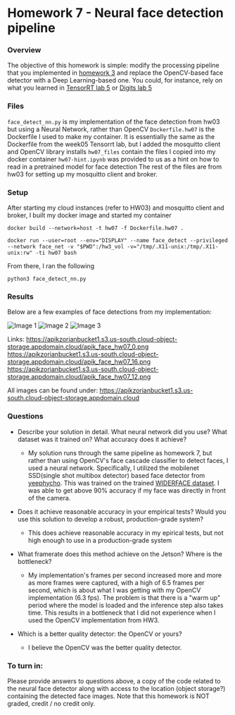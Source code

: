 # Homework 7 - Neural face detection pipeline

### Overview
The objective of this homework is simple: modify the processing pipeline that you implemented in 
[homework 3](https://github.com/MIDS-scaling-up/v2/blob/master/week03/hw/README.md) and replace the OpenCV-based face detector with 
a Deep Learning-based one. You could, for instance, rely on what you learned in 
[TensorRT lab 5](https://github.com/MIDS-scaling-up/v2/blob/master/week05/labs/lab_tensorrt.md) or 
[Digits lab 5](https://github.com/MIDS-scaling-up/v2/blob/master/week05/labs/lab_digits.md)


### Files
`face_detect_nn.py` is my implementation of the face detection from hw03 but using a Neural Network, rather than OpenCV
`Dockerfile.hw07` is the Dockerfile I used to make my container. It is essentially the same as the Dockerfile from the week05 Tensorrt lab, but I added the mosquitto client and OpenCV library installs
`hw07_files` contain the files I copied into my docker container
`hw07-hint.ipynb` was provided to us as a hint on how to read in a pretrained model for face detection
The rest of the files are from hw03 for setting up my mosquitto client and broker. 

### Setup
After starting my cloud instances (refer to HW03) and mosquitto client and broker, I built my docker image and started my container

```
docker build --network=host -t hw07 -f Dockerfile.hw07 .

docker run --user=root --env="DISPLAY" --name face_detect --privileged --network face_net -v "$PWD":/hw3_vol -v="/tmp/.X11-unix:/tmp/.X11-unix:rw" -ti hw07 bash
```

From there, I ran the following
```
python3 face_detect_nn.py
```

### Results
Below are a few examples of face detections from my implementation:

![Image 1](https://apikzorianbucket1.s3.us-south.cloud-object-storage.appdomain.cloud/apik_face_hw07_0.png)
![Image 2](https://apikzorianbucket1.s3.us-south.cloud-object-storage.appdomain.cloud/apik_face_hw07_16.png)
![Image 3](https://apikzorianbucket1.s3.us-south.cloud-object-storage.appdomain.cloud/apik_face_hw07_12.png)

Links:
https://apikzorianbucket1.s3.us-south.cloud-object-storage.appdomain.cloud/apik_face_hw07_0.png
https://apikzorianbucket1.s3.us-south.cloud-object-storage.appdomain.cloud/apik_face_hw07_16.png
https://apikzorianbucket1.s3.us-south.cloud-object-storage.appdomain.cloud/apik_face_hw07_12.png

All images can be found under: https://apikzorianbucket1.s3.us-south.cloud-object-storage.appdomain.cloud

### Questions
* Describe your solution in detail.  What neural network did you use? What dataset was it trained on? What accuracy does it achieve?
  - My solution runs through the same pipeline as homework 7, but rather than using OpenCV's face cascade classifier to detect faces, I used a neural network. Specifically, I utilized the mobilenet SSD(single shot multibox detector) based face detector from [yeephycho](https://github.com/yeephycho/tensorflow-face-detection). This was trained on the trained [WIDERFACE dataset](http://mmlab.ie.cuhk.edu.hk/projects/WIDERFace/). I was able to get above 90% accuracy if my face was directly in front of the camera.
  
* Does it achieve reasonable accuracy in your empirical tests? Would you use this solution to develop a robust, production-grade system?
  - This does achieve reasonable accuracy in my epirical tests, but not high enough to use in a production-grade system

* What framerate does this method achieve on the Jetson? Where is the bottleneck?
  - My implementation's frames per second increased more and more as more frames were captured, with a high of 6.5 frames per second, which is about what I was getting with my OpenCV implementation (6.3 fps). The problem is that there is a "warm up" period where the model is loaded and the inference step also takes time. This results in a bottleneck that I did not experience when I used the OpenCV implementation from HW3.

* Which is a better quality detector: the OpenCV or yours?
  - I believe the OpenCV was the better quality detector.

### To turn in:

Please provide answers to questions above, a copy of the code related to the neural face detector along with access to the location (object storage?) containing the detected face images. Note that this homework is NOT graded, credit / no credit only.
